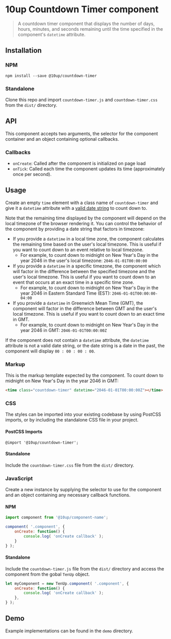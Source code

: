 # 10up Countdown Timer component

> A countdown timer component that displays the number of days, hours, minutes, and seconds remaining until the time specified in the component's `datetime` attribute.

## Installation

### NPM
 `npm install --save @10up/countdown-timer`

### Standalone
 Clone this repo and import `countdown-timer.js` and `countdown-timer.css` from the `dist/` directory.

## API

 This component accepts two arguments, the selector for the component container and an object containing optional callbacks.

### Callbacks

 - `onCreate`: Called after the component is initialized on page load
 - `onTick`: Called each time the component updates its time (approximately once per second).

## Usage

Create an empty `time` element with a class name of `countdown-timer` and give it a `datetime` attribute with a [valid date string](https://developer.mozilla.org/en-US/docs/Web/HTML/Date_and_time_formats) to count down to.

Note that the remaining time displayed by the component will depend on the local timezone of the browser rendering it. You can control the behavior of the component by providing a date string that factors in timezone:

 - If you provide a `datetime` in a local time zone, the component calculates the remaining time based on the user's local timezone. This is useful if you want to count down to an event relative to local timezone.
   * For example, to count down to midnight on New Year's Day in the year 2046 in the user's local timezone: `2046-01-01T00:00:00`
 - If you provide a `datetime` in a specific timezone, the component which will factor in the difference between the specified timezone and the user's local timezone. This is useful if you want to count down to an event that occurs at an exact time in a specific time zone.
   * For example, to count down to midnight on New Year's Day in the year 2046 in Eastern Standard Time (EST): `2046-01-01T00:00:00-04:00`
 - If you provide a `datetime` in Greenwich Mean Time (GMT), the component will factor in the difference between GMT and the user's local timezone. This is useful if you want to count down to an exact time in GMT.
   * For example, to count down to midnight on New Year's Day in the year 2046 in GMT: `2046-01-01T00:00:00Z`

If the component does not contain a `datetime` attribute, the `datetime` attribute is not a valid date string, or the date string is a date in the past, the component will display `00 : 00 : 00 : 00`.

### Markup

 This is the markup template expected by the component. To count down to midnight on New Year's Day in the year 2046 in GMT:

 ```html
<time class="countdown-timer" datetime="2046-01-01T00:00:00Z"></time>
 ```

### CSS

 The styles can be imported into your existing codebase by using PostCSS imports, or by including the standalone CSS file in your project.

#### PostCSS Imports
 `@import '@10up/countdown-timer';`

#### Standalone
 Include the `countdown-timer.css` file from the `dist/` directory.

### JavaScript

 Create a new instance by supplying the selector to use for the component and an object containing any necessary callback functions.

#### NPM

```javascript
import component from '@10up/component-name';

component( '.component', {
	onCreate: function() {
		console.log( 'onCreate callback' );
	}
} );
```

#### Standalone

Include the `countdown-timer.js` file from the `dist/` directory and access the component from the gobal `TenUp` object.

```javascript
let myComponent = new TenUp.component( '.component', {
	onCreate: function() {
		console.log( 'onCreate callback' );
	},
} );
```

## Demo

Example implementations can be found in the `demo` directory.
